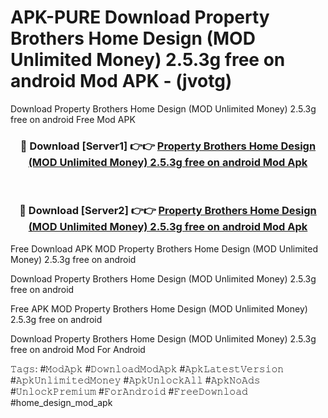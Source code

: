 # APK-PURE Download Property Brothers Home Design (MOD Unlimited Money) 2.5.3g free on android Mod APK - (jvotg)
Download Property Brothers Home Design (MOD Unlimited Money) 2.5.3g free on android Free Mod APK

<div align="center">
<h3>🔴 Download [Server1] 👉👉 <a href="https://apk-comot.site?title=Property_Brothers_Home_Design_(MOD_Unlimited_Money)_2.5.3g_free_on_android">Property Brothers Home Design (MOD Unlimited Money) 2.5.3g free on android Mod Apk</a></h3><br>

<h3>🔴 Download [Server2] 👉👉 <a href="https://apk-comot.site?title=Property_Brothers_Home_Design_(MOD_Unlimited_Money)_2.5.3g_free_on_android">Property Brothers Home Design (MOD Unlimited Money) 2.5.3g free on android Mod Apk</a></h3>
</div>


Free Download APK MOD Property Brothers Home Design (MOD Unlimited Money) 2.5.3g free on android

Download Property Brothers Home Design (MOD Unlimited Money) 2.5.3g free on android 

Free APK MOD Property Brothers Home Design (MOD Unlimited Money) 2.5.3g free on android 

Download Property Brothers Home Design (MOD Unlimited Money) 2.5.3g free on android Mod For Android

𝚃𝚊𝚐𝚜: #𝙼𝚘𝚍𝙰𝚙𝚔 #𝙳𝚘𝚠𝚗𝚕𝚘𝚊𝚍𝙼𝚘𝚍𝙰𝚙𝚔 #𝙰𝚙𝚔𝙻𝚊𝚝𝚎𝚜𝚝𝚅𝚎𝚛𝚜𝚒𝚘𝚗 #𝙰𝚙𝚔𝚄𝚗𝚕𝚒𝚖𝚒𝚝𝚎𝚍𝙼𝚘𝚗𝚎𝚢 #𝙰𝚙𝚔𝚄𝚗𝚕𝚘𝚌𝚔𝙰𝚕𝚕 #𝙰𝚙𝚔𝙽𝚘𝙰𝚍𝚜 #𝚄𝚗𝚕𝚘𝚌𝚔𝙿𝚛𝚎𝚖𝚒𝚞𝚖 #𝙵𝚘𝚛𝙰𝚗𝚍𝚛𝚘𝚒𝚍 #𝙵𝚛𝚎𝚎𝙳𝚘𝚠𝚗𝚕𝚘𝚊𝚍 #home_design_mod_apk